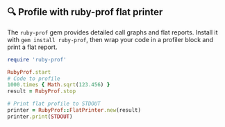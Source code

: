 ## 🔍 Profile with ruby-prof flat printer

The `ruby-prof` gem provides detailed call graphs and flat reports. Install it with `gem install ruby-prof`, then wrap your code in a profiler block and print a flat report.

```ruby
require 'ruby-prof'

RubyProf.start
# Code to profile
1000.times { Math.sqrt(123.456) }
result = RubyProf.stop

# Print flat profile to STDOUT
printer = RubyProf::FlatPrinter.new(result)
printer.print(STDOUT)
```